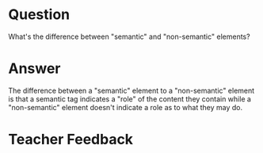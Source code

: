 # Question
What's the difference between "semantic" and "non-semantic" elements?

# Answer

The difference between a "semantic" element to a "non-semantic" element is that a semantic tag indicates a "role" of the content they contain while a "non-semantic" element doesn't indicate a role as to what they may do.

# Teacher Feedback
